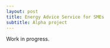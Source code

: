 ```yaml
---
layout: post
title: Energy Advice Service for SMEs
subtitle: Alpha project
---
```


Work in progress.